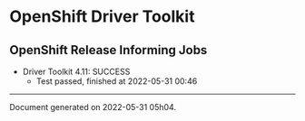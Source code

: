 
OpenShift Driver Toolkit
========================

OpenShift Release Informing Jobs
--------------------------------



* Driver Toolkit 4.11: SUCCESS
  - Test passed, finished at 2022-05-31 00:46






---
Document generated on 2022-05-31 05h04.

